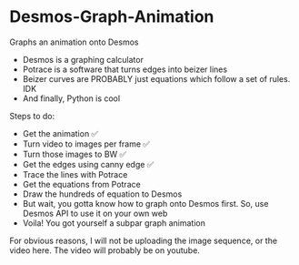 # Desmos-Graph-Animation
Graphs an animation onto Desmos
- Desmos is a graphing calculator
- Potrace is a software that turns edges into beizer lines
- Beizer curves are PROBABLY just equations which follow a set of rules. IDK
- And finally, Python is cool

Steps to do:
- Get the animation ✅
- Turn video to images per frame ✅
- Turn those images to BW ✅
- Get the edges using canny edge ✅
- Trace the lines with Potrace
- Get the equations from Potrace
- Draw the hundreds of equation to Desmos
- But wait, you gotta know how to graph onto Desmos first. So, use Desmos API to use it on your own web
- Voila! You got yourself a subpar graph animation

For obvious reasons, I will not be uploading the image sequence, or the video here. The video will probably be on youtube.
